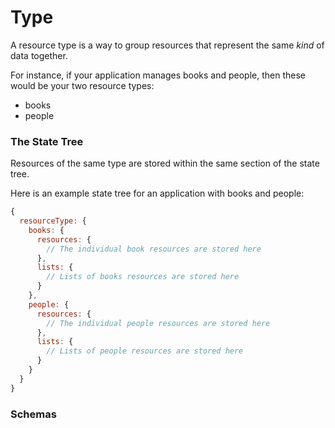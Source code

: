 # Type

A resource type is a way to group resources that represent the same _kind_ of data
together.

For instance, if your application manages books and people, then these would be your
two resource types:

* books
* people

### The State Tree

Resources of the same type are stored within the same section of the state tree.

Here is an example state tree for an application with books and people:

```js
{
  resourceType: {
    books: {
      resources: {
        // The individual book resources are stored here
      },
      lists: {
        // Lists of books resources are stored here
      }
    },
    people: {
      resources: {
        // The individual people resources are stored here
      },
      lists: {
        // Lists of people resources are stored here
      }
    }
  }
}
```

### Schemas

Typically, resources of the same type share a similar structure. You can define a [schema](../glossary.md#schema)
that allows you to specify this structure for of each type of resource.

By defining a schema, you can use more features of Standard Resource, and they can
also be helpful in preventing certain kinds of errors.

To learn more about schemas, refer to the [schemas guide](./schemas.md).

### Tips

* We recommend using a plural name for your resource types. For instance, use
  "people" and not "person".
